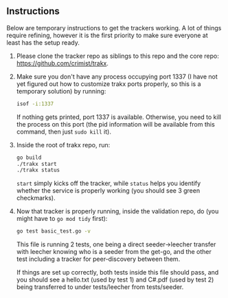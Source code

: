 ## Instructions
Below are temporary instructions to get the trackers working. A lot of things require refining, however it is the first priority to make sure everyone at least has the setup ready.

1.
    Please clone the tracker repo as siblings to this repo and the core repo: https://github.com/crimist/trakx.
2.
    Make sure you don't have any process occupying port 1337 (I have not yet figured out how to customize trakx ports properly, so this is a temporary solution) by running:
    ```sh
    isof -i:1337
    ```
    If nothing gets printed, port 1337 is available. Otherwise, you need to kill the process on this port (the pid information will be available from this command, then just `sudo kill` it).
3.
    Inside the root of trakx repo, run:
    ```sh
    go build
    ./trakx start
    ./trakx status
    ```
    `start` simply kicks off the tracker, while `status` helps you identify whether the service is properly working (you should see 3 green checkmarks).
4.
    Now that tracker is properly running, inside the validation repo, do (you might have to `go mod tidy` first):
    ```sh
    go test basic_test.go -v
    ```
    This file is running 2 tests, one being a direct seeder->leecher transfer with leecher knowing who is a seeder from the get-go, and the other test including a tracker for peer-discovery between them.
    
    If things are set up correctly, both tests inside this file should pass, and you should see a hello.txt (used by test 1) and C#.pdf (used by test 2) being transferred to under tests/leecher from tests/seeder.
